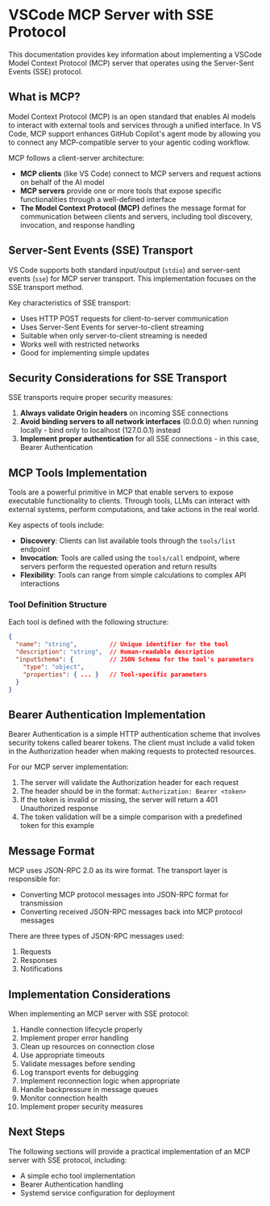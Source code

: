 # VSCode MCP Server with SSE Protocol

This documentation provides key information about implementing a VSCode Model Context Protocol (MCP) server that operates using the Server-Sent Events (SSE) protocol.

## What is MCP?

Model Context Protocol (MCP) is an open standard that enables AI models to interact with external tools and services through a unified interface. In VS Code, MCP support enhances GitHub Copilot's agent mode by allowing you to connect any MCP-compatible server to your agentic coding workflow.

MCP follows a client-server architecture:
- **MCP clients** (like VS Code) connect to MCP servers and request actions on behalf of the AI model
- **MCP servers** provide one or more tools that expose specific functionalities through a well-defined interface
- **The Model Context Protocol (MCP)** defines the message format for communication between clients and servers, including tool discovery, invocation, and response handling

## Server-Sent Events (SSE) Transport

VS Code supports both standard input/output (`stdio`) and server-sent events (`sse`) for MCP server transport. This implementation focuses on the SSE transport method.

Key characteristics of SSE transport:
- Uses HTTP POST requests for client-to-server communication
- Uses Server-Sent Events for server-to-client streaming
- Suitable when only server-to-client streaming is needed
- Works well with restricted networks
- Good for implementing simple updates

## Security Considerations for SSE Transport

SSE transports require proper security measures:
1. **Always validate Origin headers** on incoming SSE connections
2. **Avoid binding servers to all network interfaces** (0.0.0.0) when running locally - bind only to localhost (127.0.0.1) instead
3. **Implement proper authentication** for all SSE connections - in this case, Bearer Authentication

## MCP Tools Implementation

Tools are a powerful primitive in MCP that enable servers to expose executable functionality to clients. Through tools, LLMs can interact with external systems, perform computations, and take actions in the real world.

Key aspects of tools include:
- **Discovery**: Clients can list available tools through the `tools/list` endpoint
- **Invocation**: Tools are called using the `tools/call` endpoint, where servers perform the requested operation and return results
- **Flexibility**: Tools can range from simple calculations to complex API interactions

### Tool Definition Structure

Each tool is defined with the following structure:
```json
{
  "name": "string",         // Unique identifier for the tool
  "description": "string",  // Human-readable description
  "inputSchema": {          // JSON Schema for the tool's parameters
    "type": "object",
    "properties": { ... }   // Tool-specific parameters
  }
}
```

## Bearer Authentication Implementation

Bearer Authentication is a simple HTTP authentication scheme that involves security tokens called bearer tokens. The client must include a valid token in the Authorization header when making requests to protected resources.

For our MCP server implementation:
1. The server will validate the Authorization header for each request
2. The header should be in the format: `Authorization: Bearer <token>`
3. If the token is invalid or missing, the server will return a 401 Unauthorized response
4. The token validation will be a simple comparison with a predefined token for this example

## Message Format

MCP uses JSON-RPC 2.0 as its wire format. The transport layer is responsible for:
- Converting MCP protocol messages into JSON-RPC format for transmission
- Converting received JSON-RPC messages back into MCP protocol messages

There are three types of JSON-RPC messages used:
1. Requests
2. Responses
3. Notifications

## Implementation Considerations

When implementing an MCP server with SSE protocol:
1. Handle connection lifecycle properly
2. Implement proper error handling
3. Clean up resources on connection close
4. Use appropriate timeouts
5. Validate messages before sending
6. Log transport events for debugging
7. Implement reconnection logic when appropriate
8. Handle backpressure in message queues
9. Monitor connection health
10. Implement proper security measures

## Next Steps

The following sections will provide a practical implementation of an MCP server with SSE protocol, including:
- A simple echo tool implementation
- Bearer Authentication handling
- Systemd service configuration for deployment
